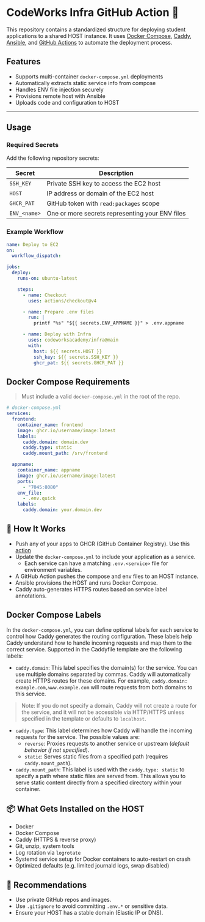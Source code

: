 # CodeWorks Infra GitHub Action 🐳

This repository contains a standardized structure for deploying student applications to a shared HOST instance. It uses [Docker Compose](https://docs.docker.com/compose/), [Caddy](https://caddyserver.com/), [Ansible](https://docs.ansible.com/), and [GitHub Actions](https://docs.github.com/en/actions) to automate the deployment process.

## Features
- Supports multi-container `docker-compose.yml` deployments
- Automatically extracts static service info from compose
- Handles ENV file injection securely
- Provisions remote host with Ansible
- Uploads code and configuration to HOST

---

## Usage

### Required Secrets
Add the following repository secrets:

| Secret         | Description                                      |
|----------------|--------------------------------------------------|
| `SSH_KEY`      | Private SSH key to access the EC2 host           |
| `HOST`         | IP address or domain of the EC2 host             |
| `GHCR_PAT`     | GitHub token with `read:packages` scope          |
| `ENV_<name>`   | One or more secrets representing your ENV files  |

### Example Workflow
```yaml
name: Deploy to EC2
on:
  workflow_dispatch:

jobs:
  deploy:
    runs-on: ubuntu-latest

    steps:
      - name: Checkout
        uses: actions/checkout@v4

      - name: Prepare .env files                     
        run: |
          printf "%s" "${{ secrets.ENV_APPNAME }}" > .env.appname       # 👈 Add more when needed

      - name: Deploy with Infra
        uses: codeworksacademy/infra@main
        with:
          host: ${{ secrets.HOST }}
          ssh_key: ${{ secrets.SSH_KEY }}
          ghcr_pat: ${{ secrets.GHCR_PAT }}
```

## Docker Compose Requirements

> Must include a valid `docker-compose.yml` in the root of the repo.

```yml
# docker-compose.yml
services:
  frontend:
    container_name: frontend
    image: ghcr.io/username/image:latest
    labels:
      caddy.domain: domain.dev
      caddy.type: static
      caddy.mount_path: /srv/frontend

  appname:
    container_name: appname
    image: ghcr.io/username/image:latest
    ports: 
      - "7045:8080"
    env_file:
      - .env.quick 
    labels:
      caddy.domain: your.domain.dev
```

## 🚀 How It Works

- Push any of your apps to GHCR (GitHub Container Registry). Use this [action](https://github.com/codeworks-templates/ghcr_trigger)
- Update the `docker-compose.yml` to include your application as a service.
   - Each service can have a matching `.env.<service>` file for environment variables.
- A GitHub Action pushes the compose and env files to an HOST instance.
- Ansible provisions the HOST and runs Docker Compose.
- Caddy auto-generates HTTPS routes based on service label annotations.

## Docker Compose Labels

In the `docker-compose.yml`, you can define optional labels for each service to control how Caddy generates the routing configuration. These labels help Caddy understand how to handle incoming requests and map them to the correct service. Supported in the Caddyfile template are the following labels:

- `caddy.domain`: This label specifies the domain(s) for the service. You can use multiple domains separated by commas. Caddy will automatically create HTTPS routes for these domains. For example, `caddy.domain: example.com,www.example.com` will route requests from both domains to this service.
> Note: If you do not specify a domain, Caddy will not create a route for the service, and it will not be accessible via HTTP/HTTPS unless specified in the template or defaults to `localhost`.

- `caddy.type`: This label determines how Caddy will handle the incoming requests for the service. The possible values are:
  - `reverse`: Proxies requests to another service or upstream (*default behavior if not specified*).
  - `static`: Serves static files from a specified path (requires `caddy.mount_path`).
- `caddy.mount_path`: This label is used with the `caddy.type: static` to specify a path where static files are served from. This allows you to serve static content directly from a specified directory within your container.


## 📦 What Gets Installed on the HOST

- Docker
- Docker Compose
- Caddy (HTTPS & reverse proxy)
- Git, unzip, system tools
- Log rotation via `logrotate`
- Systemd service setup for Docker containers to auto-restart on crash
- Optimized defaults (e.g. limited journald logs, swap disabled)

## 🔧 Recommendations

- Use private GitHub repos and images.
- Use `.gitignore` to avoid committing `.env.*` or sensitive data.
- Ensure your HOST has a stable domain (Elastic IP or DNS).
